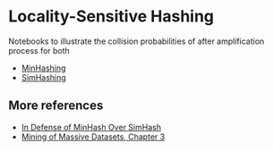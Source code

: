 # Locality-Sensitive Hashing

Notebooks to illustrate the collision probabilities of after amplification
process for both

* [MinHashing](https://en.wikipedia.org/wiki/MinHash)
* [SimHashing](https://en.wikipedia.org/wiki/SimHash)

## More references

* [In Defense of MinHash Over SimHash](http://proceedings.mlr.press/v33/shrivastava14.pdf)
* [Mining of Massive Datasets, Chapter 3](http://infolab.stanford.edu/~ullman/mmds/ch3n.pdf)

